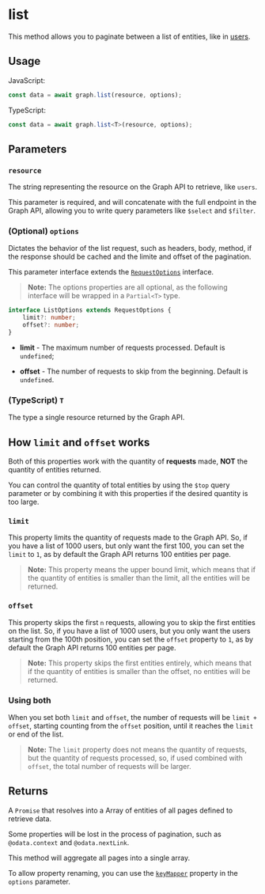# list

This method allows you to paginate between a list of entities, like in [users](https://docs.microsoft.com/en-us/graph/api/user-list).

## Usage

JavaScript:

```javascript
const data = await graph.list(resource, options);
```

TypeScript:

```typescript
const data = await graph.list<T>(resource, options);
```

## Parameters

### `resource`

The string representing the resource on the Graph API to retrieve, like `users`.

This parameter is required, and will concatenate with the full endpoint in the Graph API, allowing you to write query parameters like `$select` and `$filter`.

### (Optional) `options`

Dictates the behavior of the list request, such as headers, body, method, if the response should be cached and the limite and offset of the pagination.

This parameter interface extends the [`RequestOptions`](requestOptions.md) interface.

> **Note:** The options properties are all optional, as the following interface will be wrapped in a `Partial<T>` type.

```typescript
interface ListOptions extends RequestOptions {
    limit?: number;
    offset?: number;
}
```

* **limit** - The maximum number of requests processed. Default is `undefined`;

* **offset** - The number of requests to skip from the beginning. Default is `undefined`.

### (TypeScript) `T`

The type a single resource returned by the Graph API.

## How `limit` and `offset` works

Both of this properties work with the quantity of **requests** made, **NOT** the quantity of entities returned.

You can control the quantity of total entities by using the `$top` query parameter or by combining it with this properties if the desired quantity is too large.

### `limit`

This property limits the quantity of requests made to the Graph API. So, if you have a list of 1000 users, but only want the first 100, you can set the `limit` to `1`, as by default the Graph API returns 100 entities per page.

> **Note:** This property means the upper bound limit, which means that if the quantity of entities is smaller than the limit, all the entities will be returned.

### `offset`

This property skips the first `n` requests, allowing you to skip the first entities on the list. So, if you have a list of 1000 users, but you only want the users starting from the 100th position, you can set the `offset` property to `1`, as by default the Graph API returns 100 entities per page.

> **Note:** This property skips the first entities entirely, which means that if the quantity of entities is smaller than the offset, no entities will be returned.

### Using both

When you set both `limit` and `offset`, the number of requests will be `limit + offset`, starting counting from the `offset` position, until it reaches the `limit` or end of the list.

> **Note:** The `limit` property does not means the quantity of requests, but the quantity of requests processed, so, if used combined with `offset`, the total number of requests will be larger.

## Returns

A `Promise` that resolves into a Array of entities of all pages defined to retrieve data.

Some properties will be lost in the process of pagination, such as `@odata.context` and `@odata.nextLink`.

This method will aggregate all pages into a single array.

To allow property renaming, you can use the [`keyMapper`](keyMapper.md) property in the `options` parameter.